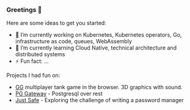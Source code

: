 ### Greetings 👋

Here are some ideas to get you started:

- 🔭 I’m currently working on Kubernetes, Kubernetes operators, Go, infrastructure as code, queues,  WebAssembly
- 🌱 I’m currently learning Cloud Native, technical architecture and distributed systems
- ⚡ Fun fact: ...


Projects I had fun on:

- <a href="https://github.com/team142/gg">GG</a> multiplayer tank game in the browser. 3D graphics with sound.
- <a href="https://github.com/just1689/pg-gateway">PG Gateway</a> - Postgresql over rest
- <a href="https://github.com/just1689/just-safe">Just Safe</a> - Exploring the challenge of writing a password manager</a>

